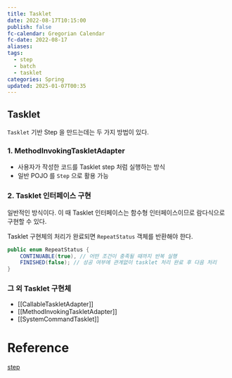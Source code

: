 ```yaml
---
title: Tasklet
date: 2022-08-17T10:15:00
publish: false
fc-calendar: Gregorian Calendar
fc-date: 2022-08-17
aliases: 
tags:
  - step
  - batch
  - tasklet
categories: Spring
updated: 2025-01-07T00:35
---
```


## Tasklet

`Tasklet` 기반 Step 을 만드는데는 두 가지 방법이 있다.

### 1. MethodInvokingTaskletAdapter

- 사용자가 작성한 코드를 Tasklet step 처럼 실행하는 방식
- 일반 POJO 를 `Step` 으로 활용 가능

### 2. Tasklet 인터페이스 구현

일반적인 방식이다. 이 때 Tasklet 인터페이스는 함수형 인터페이스이므로 람다식으로 구현할 수 있다.

Tasklet 구현체의 처리가 완료되면 `RepeatStatus` 객체를 반환해야 한다.

```java
public enum RepeatStatus {
	CONTINUABLE(true), // 어떤 조건이 충족될 때까지 반복 실행
	FINISHED(false); // 성공 여부에 관계없이 tasklet 처리 완료 후 다음 처리
}
```

### 그 외 Tasklet 구현체

- [[CallableTaskletAdapter]]
- [[MethodInvokingTaskletAdapter]]
- [[SystemCommandTasklet]]

# Reference

[step](https://velog.io/@s2moon98/Spring-Batch%EC%97%90%EC%84%9C-Job%EA%B3%BC-Step)
